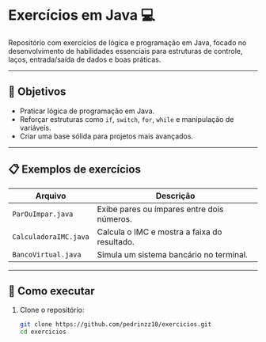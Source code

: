 # Exercícios em Java 💻

Repositório com exercícios de lógica e programação em Java, focado no desenvolvimento de habilidades essenciais para estruturas de controle, laços, entrada/saída de dados e boas práticas.

---

## 🧠 Objetivos

- Praticar lógica de programação em Java.
- Reforçar estruturas como `if`, `switch`, `for`, `while` e manipulação de variáveis.
- Criar uma base sólida para projetos mais avançados.

---

## 📋 Exemplos de exercícios

| Arquivo                  | Descrição                                      |
|--------------------------|-----------------------------------------------|
| `ParOuImpar.java`        | Exibe pares ou ímpares entre dois números.    |
| `CalculadoraIMC.java`    | Calcula o IMC e mostra a faixa do resultado.  |
| `BancoVirtual.java`      | Simula um sistema bancário no terminal.       |

---

## 🚀 Como executar

1. Clone o repositório:
   ```bash
   git clone https://github.com/pedrinzz10/exercicios.git
   cd exercicios

